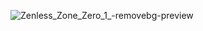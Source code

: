 ![Zenless_Zone_Zero_1_-removebg-preview](https://github.com/user-attachments/assets/e375fca6-7e74-46ff-94e4-5710218ece17)
